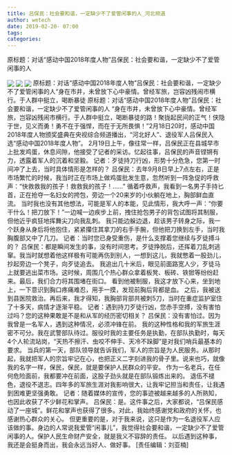 ```yaml
---
title: 吕保民：社会要和谐，一定缺少不了爱管闲事的人_河北频道
author: wetech
date: 2019-02-20- 07:00
tags: 
categories: 
---
```

原标题：对话“感动中国2018年度人物”吕保民：社会要和谐，一定缺少不了爱管闲事的人
<!-- more -->
                
<img align="center" border="0" src="http://p0.ifengimg.com/fck/2019_08/c9d6a1e13ff705a_w564_h681.jpg" />
                
<img align="center" border="0" src="http://p0.ifengimg.com/fck/2019_08/109c598773cbc9a_w550_h367.jpg" />
            
<img align="center" border="0" src="http://p2.ifengimg.com/a/2016/0810/204c433878d5cf9size1_w16_h16.png" />
原标题：对话“感动中国2018年度人物”吕保民：社会要和谐，一定缺少不了爱管闲事的人“身在市井，未曾放下心中豪情。曾经军旅，岂容凶残闹市横行。于人群中挺立，喝断暴徒
原标题：对话“感动中国2018年度人物”吕保民：社会要和谐，一定缺少不了爱管闲事的人
“身在市井，未曾放下心中豪情。曾经军旅，岂容凶残闹市横行。于人群中挺立，喝断暴徒的路！聚拢起民间的正气！侠隐于世，见义而勇！勇不在于强悍，而在于无所畏惧！”2月18日20时，感动中国2018年度人物颁奖盛典在央视综合频道播出，“河北好人”、退役军人吕保民入选“感动中国2018年度人物”。
2月19日上午，像往常一样，吕保民正在县城早市上批发鸡蛋，休息间隙，他接受了记者的采访。忆起往事，吕保民的声音铿锵有力，透露着军人的沉着和坚毅。
记者：歹徒持刀行凶，形势十分危急，您第一时间冲了上去，当时具体情形是怎样的？
吕保民：去年9月8日早上7点左右，正是市场繁忙的时候，我当时正在市场上做鸡蛋批发生意，忽然听到一阵急促的呼救声：“快救救我的孩子！救救我的孩子！……”
循着呼救声，我看到一名男子手持匕首，正在抢夺一名妇女的挎包，旁边一个20来岁的小伙躺在地上，胸部鲜血直流。
当时我也没有其他想法，可能是军人的本能，见此情形，我大呼一声：“你要干什么！把刀放下！”一边喊一边疾步上前，拽住抢包男子的背包试图将其制服，但他近乎疯狂地挥舞尖刀向我乱刺。
我只能边躲边退，趁该男子转身之际，我一个跃身从身后将他抱住，紧紧攥住其拿刀的右手手腕，但他把刀换到左手，当时我胸腹部又中了几刀。
记者：当时您已身受重伤，是什么支撑着您继续与歹徒搏斗的？
吕保民：都是瞬间发生的事，没有时间思考。歹徒挣脱后，还挥着刀乱刺逃窜。我当时就想着他这样极有可能再伤到别人，一想到这儿，我就憋着一股劲儿，抄起旁边一个凳子，向歹徒追去。
我追出几十米后，眼见前面路宽人少，歹徒马上就要逃出菜市场。这时候，周围几个热心群众拿着板凳、板砖、铁锨等纷纷赶来。最后，我们合力将其围堵在街口。
看到他被制服，我这才放下心来，坐到地上，一下意识到胸口疼痛难忍，用手一摸，发现前胸后背都是血。
之后，我被送到县医院救治。再后来，我才得知，我胸部背部共被刺5刀，当时在重症监护室住了十多天，病情才逐渐平稳。
记者：遇到持刀歹徒行凶，您赤手空搏，没有害怕过吗？您的这种果敢是不是和从军的经历密切相关？
吕保民：没有害怕过。因为我曾是一名军人，遇到这种情况，必须冲锋在前。
我的这种性格和我的军旅生涯密不可分。我在武警部队待过。服役时我的主要任务是执勤，在部队执勤时，每天4个人轮流站岗，“天热不擦汗、虫咬不伸手、天冷不跺脚”是对我们哨兵最基本的要求。
当兵的第一天，部队领导就告诉我们，军人的宗旨是为人民服务。从那时起，我就把军人的宗旨牢记在心，也把正义二字刻进我的骨子里。说来也巧，就像我的名字一样，保民，保民，就是要保护人民群众的平安。
作为一名老兵，在任何危险面前，我都要冲在前面，这股子劲头就是在部队锻炼出来的。
退伍不褪色，退役不退志。四年多的军旅生涯对我影响很大，让我牢记担当和责任，让我遇到困难更坚强勇敢。
记者：随着媒体的宣传，您的事迹被越来越多的人所熟知，也因此收获了不少鲜花和掌声。
吕保民：是。这件事之后，大家都说，“吕保民感动了一座城”。鲜花和掌声也获得了很多。对此，我始终感谢党和政府的关怀，也感谢热心群众的关心。
但更重要的是，对于我来说，这只是作为一名退役军人应该做的事。身边的人常说我爱管“闲事儿”，我觉得社会要和谐，一定缺少不了爱管闲事的人。保护人民生命财产安全，就是我义不容辞的责任。
以后遇到这种事，我还是会挺身而出，我会永远当好人、做好事。
[责任编辑：刘亚楠]
            
